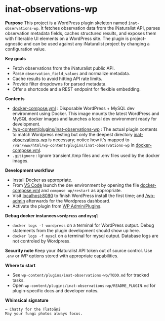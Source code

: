 # inat-observations-wp

**Purpose**
This project is a WordPress plugin skeleton named `inat-observations-wp`. It fetches observation data from the iNaturalist API, parses observation metadata fields, caches structured results, and exposes them with filterable UI elements on a WordPress site. The plugin is project-agnostic and can be used against any iNaturalist project by changing a configuration value.

**Key goals**
- Fetch observations from the iNaturalist public API.
- Parse `observation_field_values` and normalize metadata.
- Cache results to avoid hitting API rate limits.
- Provide filter dropdowns for parsed metadata.
- Offer a shortcode and a REST endpoint for flexible embedding.

**Contents**
- [docker-compose.yml](/docker-compose.yml) : Disposable WordPress + MySQL dev environment using Docker. This image
    mounts the latest WordPress and MySQL docker images and launches a local dev environment
    ready for development.
- [/wp-content/plugins/inat-observations-wp](/wp-content/plugins/inat-observations-wp) : The actual plugin contents to match Wordpress nesting but only the deepest directory [inat-observations-wp](/wp-content/plugins/inat-observations-wp) is necessary; notice how it's mapped to `/var/www/html/wp-content/plugins/inat-observations-wp` in [docker-compose.yml](/docker-compose.yml).
- `.gitignore` : Ignore transient /tmp files and .env files used by the docker images.

**Development workflow**
- Install Docker as appropriate.
- From [VS Code](https://code.visualstudio.com/) launch the dev environment by opening the
    file [docker-compose.yml](/docker-compose.yml) and `compose up/restart` as appropriate.
- Visit [localhost:8080](http://localhost:8080) to finish WordPress install the first time; and
    [/wp-admin](http://localhost:8080/wp-admin) afterwards for the Wordpress dashboard.
- Activate the plugin from [WP Admin/Plugins](http://localhost:8080/wp-admin/plugins.php).

**Debug docker instances `wordpress` and `mysql`**
- `docker logs -f wordpress` on a terminal for WordPress output. Debug statements from the
        plugin development should show up here.
- `docker logs -f mysql` on a terminal for mysql output. Database logs are not controled by Wordpress.


**Security note**
Keep your iNaturalist API token out of source control. Use `.env` or WP options stored with appropriate capabilities.

**Where to start**
- See `wp-content/plugins/inat-observations-wp/TODO.md` for tracked tasks.
- Open `wp-content/plugins/inat-observations-wp/README_PLUGIN.md` for plugin-specific docs and developer notes.

**Whimsical signature**
```
— Chatty for the Tlatoāni
May your fungi photos always focus.
```
